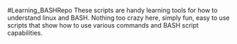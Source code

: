#Learning_BASHRepo
These scripts are handy learning tools for how to understand linux and BASH. Nothing too crazy here, simply fun, easy to use scripts that show how to use various commands and BASH script capabilities.
